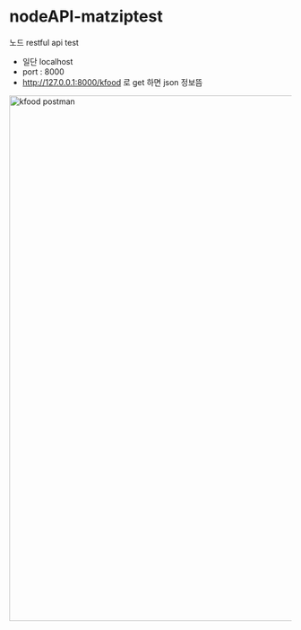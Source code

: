 # nodeAPI-matziptest
노드 restful api  test


- 일단 localhost 
- port : 8000
- http://127.0.0.1:8000/kfood 로 get 하면 json 정보뜸

<img width="937" alt="kfood postman" src="https://user-images.githubusercontent.com/46439995/95412901-01b63f80-0965-11eb-98a6-f27093543b0f.png">
